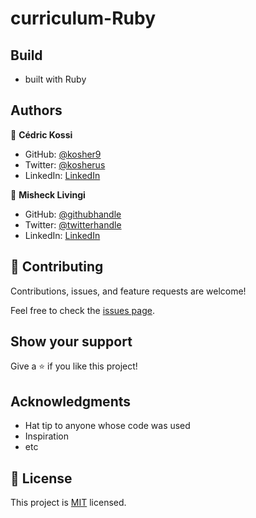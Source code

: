 # curriculum-Ruby

## Build

- built with Ruby



## Authors

👤 **Cédric Kossi**

- GitHub: [@kosher9](https://github.com/kosher9)
- Twitter: [@kosherus](https://twitter.com/kosherus)
- LinkedIn: [LinkedIn](https://linkedin.com/in/lionel-c%C3%A9dric-kossi-323042172)

👤 **Misheck Livingi**

- GitHub: [@githubhandle](https://github.com/misheck12)
- Twitter: [@twitterhandle](https://twitter.com/mishecklivingi2)
- LinkedIn: [LinkedIn](https://www.linkedin.com/in/misheck-livingi-a0b536142/)

## 🤝 Contributing

Contributions, issues, and feature requests are welcome!

Feel free to check the [issues page](../../issues/).

## Show your support

Give a ⭐️ if you like this project!

## Acknowledgments

- Hat tip to anyone whose code was used
- Inspiration
- etc

## 📝 License

This project is [MIT](./MIT.md) licensed.